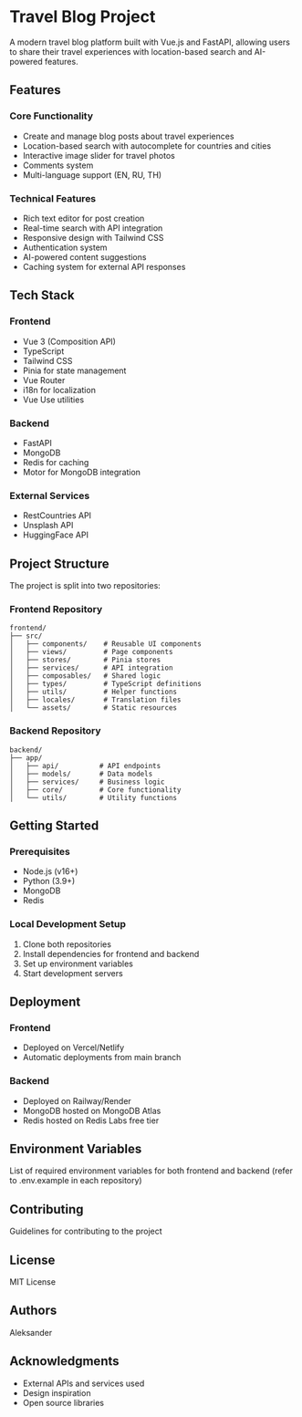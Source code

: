 # Travel Blog Project

A modern travel blog platform built with Vue.js and FastAPI, allowing users to share their travel experiences with location-based search and AI-powered features.

## Features

### Core Functionality
- Create and manage blog posts about travel experiences
- Location-based search with autocomplete for countries and cities
- Interactive image slider for travel photos
- Comments system
- Multi-language support (EN, RU, TH)

### Technical Features
- Rich text editor for post creation
- Real-time search with API integration
- Responsive design with Tailwind CSS
- Authentication system
- AI-powered content suggestions
- Caching system for external API responses

## Tech Stack

### Frontend
- Vue 3 (Composition API)
- TypeScript
- Tailwind CSS
- Pinia for state management
- Vue Router
- i18n for localization
- Vue Use utilities

### Backend
- FastAPI
- MongoDB
- Redis for caching
- Motor for MongoDB integration

### External Services
- RestCountries API
- Unsplash API
- HuggingFace API

## Project Structure

The project is split into two repositories:

### Frontend Repository
```
frontend/
├── src/
│   ├── components/    # Reusable UI components
│   ├── views/         # Page components
│   ├── stores/        # Pinia stores
│   ├── services/      # API integration
│   ├── composables/   # Shared logic
│   ├── types/         # TypeScript definitions
│   ├── utils/         # Helper functions
│   ├── locales/       # Translation files
│   └── assets/        # Static resources
```

### Backend Repository
```
backend/
├── app/
│   ├── api/          # API endpoints
│   ├── models/       # Data models
│   ├── services/     # Business logic
│   ├── core/         # Core functionality
│   └── utils/        # Utility functions
```

## Getting Started

### Prerequisites
- Node.js (v16+)
- Python (3.9+)
- MongoDB
- Redis

### Local Development Setup
1. Clone both repositories
2. Install dependencies for frontend and backend
3. Set up environment variables
4. Start development servers

## Deployment

### Frontend
- Deployed on Vercel/Netlify
- Automatic deployments from main branch

### Backend
- Deployed on Railway/Render
- MongoDB hosted on MongoDB Atlas
- Redis hosted on Redis Labs free tier

## Environment Variables

List of required environment variables for both frontend and backend (refer to .env.example in each repository)

## Contributing

Guidelines for contributing to the project

## License

MIT License

## Authors

Aleksander

## Acknowledgments

- External APIs and services used
- Design inspiration
- Open source libraries
